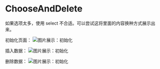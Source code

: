 # ChooseAndDelete
如果选项太多，使用 select 不合适。可以尝试这将里面的内容换种方式展示出来。

初始化页面：
![图片展示：初始化](https://github.com/ITzhaowen/ChooseAndDelete/tree/master/showImg/index.png)

插入数据：
![图片展示：初始化](https://github.com/ITzhaowen/ChooseAndDelete/tree/master/showImg/insert.png)

删除数据：
![图片展示：初始化](https://github.com/ITzhaowen/ChooseAndDelete/tree/master/showImg/delete.png)
